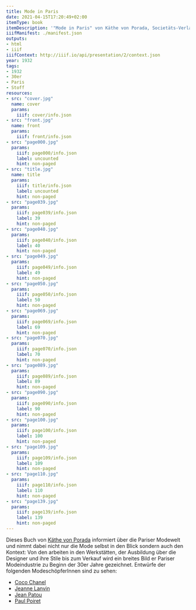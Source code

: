 ```yaml
---
title: Mode in Paris
date: 2021-04-15T17:20:49+02:00
itemType: book
itemDescription: '"Mode in Paris" von Käthe von Porada, Societäts-Verlag, Frankfurt am Main 1932. <a class="worldcat" href="http://www.worldcat.org/oclc/42138755">&nbsp;</a>'
iiifManifest: ./manifest.json
outputs:
- html
- iiif
iiifContext: http://iiif.io/api/presentation/2/context.json
year: 1932
tags:
- 1932
- 30er
- Paris
- Stoff
resources:
- src: "cover.jpg"
  name: cover
  params:
    iiif: cover/info.json
- src: "front.jpg"
  name: front
  params:
    iiif: front/info.json
- src: "page000.jpg"
  params:
    iiif: page000/info.json
    label: uncounted
    hint: non-paged
- src: "title.jpg"
  name: title
  params:
    iiif: title/info.json
    label: uncounted
    hint: non-paged
- src: "page039.jpg"
  params:
    iiif: page039/info.json
    label: 39
    hint: non-paged
- src: "page040.jpg"
  params:
    iiif: page040/info.json
    label: 40
    hint: non-paged
- src: "page049.jpg"
  params:
    iiif: page049/info.json
    label: 49
    hint: non-paged
- src: "page050.jpg"
  params:
    iiif: page050/info.json
    label: 50
    hint: non-paged
- src: "page069.jpg"
  params:
    iiif: page069/info.json
    label: 69
    hint: non-paged
- src: "page070.jpg"
  params:
    iiif: page070/info.json
    label: 70
    hint: non-paged
- src: "page089.jpg"
  params:
    iiif: page089/info.json
    label: 89
    hint: non-paged
- src: "page090.jpg"
  params:
    iiif: page090/info.json
    label: 90
    hint: non-paged
- src: "page100.jpg"
  params:
    iiif: page100/info.json
    label: 100
    hint: non-paged
- src: "page109.jpg"
  params:
    iiif: page109/info.json
    label: 109
    hint: non-paged
- src: "page110.jpg"
  params:
    iiif: page110/info.json
    label: 110
    hint: non-paged
- src: "page139.jpg"
  params:
    iiif: page139/info.json
    label: 139
    hint: non-paged
---
```

Dieses Buch von [Käthe von Porada](https://kuenste-im-exil.de/KIE/Content/DE/Sonderausstellungen/MaxBeckmann/Personen/01ZeitVorExil/von-porada-kaethe.html) informiert über die Pariser Modewelt und nimmt dabei nicht nur die Mode selbst in den Blick sondern auch den Kontext: <!--more--> Von den arbeiten in den Werkstätten, der Ausbildung über die Designer und ihre Stile bis zum Verkauf wird ein breites Bild er Pariser Modeindustrie zu Beginn der 30er Jahre gezeichnet. Entwürfe der folgenden ModeschöpferInnen sind zu sehen:

* [Coco Chanel](https://de.wikipedia.org/wiki/Coco_Chanel)
* [Jeanne Lanvin](https://de.wikipedia.org/wiki/Jeanne_Lanvin)
* [Jean Patou](https://de.wikipedia.org/wiki/Jean_Patou)
* [Paul Poiret](https://de.wikipedia.org/wiki/Paul_Poiret)
